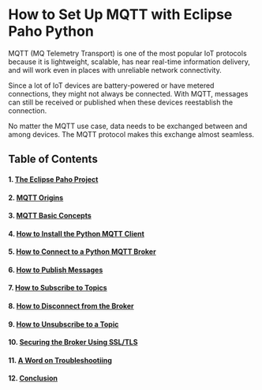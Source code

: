 # How to Set Up MQTT with Eclipse Paho Python

MQTT (MQ Telemetry Transport) is one of the most popular IoT protocols because it is lightweight, scalable, has near real-time information delivery, and will work even in places with unreliable network connectivity. 

Since a lot of IoT devices are battery-powered or have metered connections, they might not always be connected. With MQTT, messages can still be received or published when these devices reestablish the connection.

No matter the MQTT use case, data needs to be exchanged between and among devices. The MQTT protocol makes this exchange almost seamless.


## Table of Contents

#### 1. [The Eclipse Paho Project](/Eclipse_Paho/01_the_eclipse_paho_project.md)
#### 2. [MQTT Origins](/Eclipse_Paho/02_mqtt_origins.md)
#### 3. [MQTT Basic Concepts](/Eclipse_Paho/03_mqtt_basic_concepts.md)
#### 4. [How to Install the Python MQTT Client](/Eclipse_Paho/04_how_to_install_the_python_%20mqtt_client.md)
#### 5. [How to Connect to a Python MQTT Broker](/Eclipse_Paho/05_how_to_connect_to_a_python_mqtt_broker.md)
#### 6. [How to Publish Messages](/Eclipse_Paho/06_how_to_publish_messages.md)
#### 7. [How to Subscribe to Topics](/Eclipse_Paho/07_how_to_subscribe_to_topics.md)
#### 8. [How to Disconnect from the Broker](/Eclipse_Paho/08_how_to_disconnect_from_the_broker.md)
#### 9. [How to Unsubscribe to a Topic](/Eclipse_Paho/09_how_to_unsubscribe_from_a%20_topic.md)
#### 10. [Securing the Broker Using SSL/TLS](/Eclipse_Paho/10_securing_the_broker.md)
#### 11. [A Word on Troubleshootiing](/Eclipse_Paho/11_a_word_on_troubleshooting.md)
#### 12. [Conclusion](/Eclipse_Paho/12_conclusion.md)

